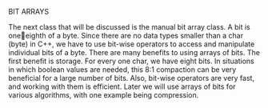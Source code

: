 BIT ARRAYS


The next class that will be discussed is the manual bit array class. A bit is oneeighth of a byte. Since there are no data types smaller than a char (byte) in C++, we
have to use bit-wise operators to access and manipulate individual bits of a byte.
There are many benefits to using arrays of bits. The first benefit is storage. For
every one char, we have eight bits. In situations in which boolean values are needed,
this 8:1 compaction can be very beneficial for a large number of bits. Also, bit-wise
operators are very fast, and working with them is efficient. Later we will use arrays
of bits for various algorithms, with one example being compression.